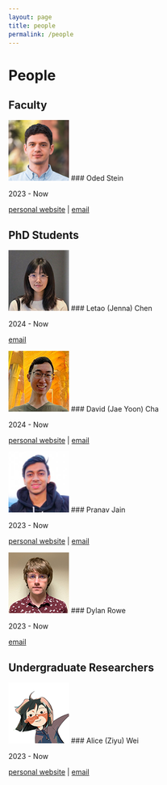 ```yaml
---
layout: page
title: people
permalink: /people
---
```


# People

## Faculty

<div markdown="1" class="pubentry">
<img src="/assets/photos/oded-stein.png" class="pubimage" />
### Oded Stein

2023 - Now

[personal website](https://odedstein.com)
|
[email](mailto:ostein@usc.edu)
</div>


## PhD Students

<div markdown="1" class="pubentry">
<img src="/assets/photos/letao-chen.png" class="pubimage" />
### Letao (Jenna) Chen

2024 - Now

[email](mailto:letaoche@usc.edu)
</div>

<div markdown="1" class="pubentry">
<img src="/assets/photos/david-cha.png" class="pubimage" />
### David (Jae Yoon) Cha

2024 - Now

[personal website](https://david-cha.github.io/)
|
[email](mailto:jaeyoonc@usc.edu)
</div>

<div markdown="1" class="pubentry">
<img src="/assets/photos/pranav-jain.png" class="pubimage" />
### Pranav Jain

2023 - Now

[personal website](https://pranav-jain.github.io)
|
[email](mailto:pranavj@usc.edu)
</div>

<div markdown="1" class="pubentry">
<img src="/assets/photos/dylan-rowe.png" class="pubimage" />
### Dylan Rowe

2023 - Now

[email](mailto:dylanr@usc.edu)
</div>

## Undergraduate Researchers

<div markdown="1" class="pubentry">
<img src="/assets/photos/alice-wei.png" class="pubimage" />
### Alice (Ziyu) Wei

2023 - Now

[personal website](https://www.aliceweiziyu.com)
|
[email](mailto:alicewei@usc.edu)
</div>
